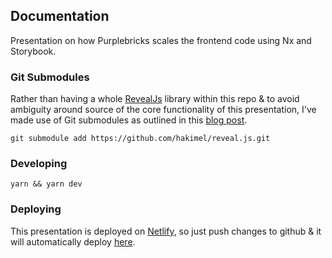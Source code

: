 ## Documentation

Presentation on how Purplebricks scales the frontend code using Nx and Storybook.

### Git Submodules

Rather than having a whole [RevealJs](https://github.com/hakimel/reveal.js/) library within this repo & to avoid ambiguity around source of the core functionality of this presentation, I've made use of Git submodules as outlined in this [blog post](https://medium.com/@martinomensio/how-to-host-reveal-js-slides-on-github-pages-and-have-a-tidy-repository-1a363944c38d).

```
git submodule add https://github.com/hakimel/reveal.js.git
```

### Developing

```
yarn && yarn dev
```

### Deploying

This presentation is deployed on [Netlify](https://www.netlify.com/), so just push changes to github & it will automatically deploy [here](TBC).
